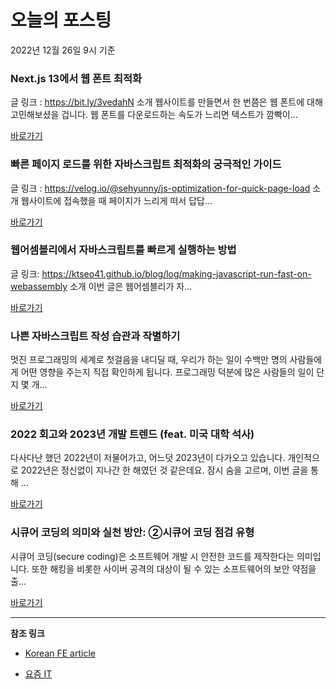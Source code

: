 # 오늘의 포스팅 
2022년 12월 26일 9시 기준 

###  Next.js 13에서 웹 폰트 최적화 

 글 링크 : https://bit.ly/3vedahN 소개 웹사이트를 만들면서 한 번쯤은 웹 폰트에 대해 고민해보셨을 겁니다. 웹 폰트를 다운로드하는 속도가 느리면 텍스트가 깜빡이... 

 [바로가기](https://kofearticle.substack.com/p/korean-fe-article-nextjs-13) 

###  빠른 페이지 로드를 위한 자바스크립트 최적화의 궁극적인 가이드 

 글 링크 : https://velog.io/@sehyunny/js-optimization-for-quick-page-load 소개 웹사이트에 접속했을 때 페이지가 느리게 떠서 답답... 

 [바로가기](https://kofearticle.substack.com/p/korean-fe-article-47f) 

###  웹어셈블리에서 자바스크립트를 빠르게 실행하는 방법 

 글 링크: https://ktseo41.github.io/blog/log/making-javascript-run-fast-on-webassembly 소개 이번 글은 웹어셈블리가 자... 

 [바로가기](https://kofearticle.substack.com/p/korean-fe-article-807) 

### 나쁜 자바스크립트 작성 습관과 작별하기 

 멋진 프로그래밍의 세계로 첫걸음을 내디딜 때, 우리가 하는 일이 수백만 명의 사람들에게 어떤 영향을 주는지 직접 확인하게 됩니다. 프로그래밍 덕분에 많은 사람들의 일이 단지 몇 개... 

 [바로가기](https://yozm.wishket.com/magazine/detail/1836/) 

### 2022 회고와 2023년 개발 트렌드 (feat. 미국 대학 석사) 

 다사다난 했던 2022년이 저물어가고, 어느덧 2023년이 다가오고 있습니다. 개인적으로 2022년은 정신없이 지나간 한 해였던 것 같은데요. 잠시 숨을 고르며, 이번 글을 통해 ... 

 [바로가기](https://yozm.wishket.com/magazine/detail/1833/) 

### ﻿시큐어 코딩의 의미와 실천 방안: ②시큐어 코딩 점검 유형 

 시큐어 코딩(secure coding)은 소프트웨어 개발 시 안전한 코드를 제작한다는 의미입니다. 또한 해킹을 비롯한 사이버 공격의 대상이 될 수 있는 소프트웨어의 보안 약점을 출... 

 [바로가기](https://yozm.wishket.com/magazine/detail/1832/) 

---

**참조 링크**

- [Korean FE article](https://kofearticle.substack.com) 

- [요즘 IT](https://yozm.wishket.com/magazine) 

